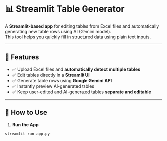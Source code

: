 # 📊 Streamlit Table Generator

A **Streamlit-based app** for editing tables from Excel files and automatically generating new table rows using AI (Gemini model).  
This tool helps you quickly fill in structured data using plain text inputs.

---

## 🚀 Features

- ✅ Upload Excel files and **automatically detect multiple tables**
- ✅ Edit tables directly in a **Streamlit UI**
- ✅ Generate table rows using **Google Gemini API**
- ✅ Instantly preview AI-generated tables
- ✅ Keep user-edited and AI-generated tables **separate and editable**

---

## 🧰 How to Use

1. **Run the App**

```bash
streamlit run app.py
```